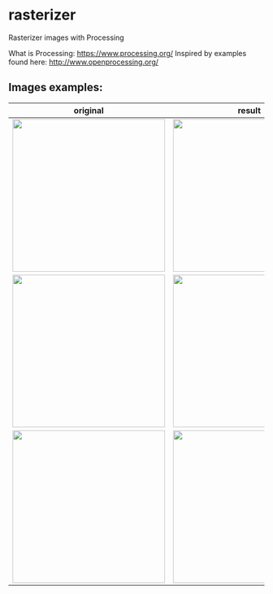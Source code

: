 # rasterizer
Rasterizer images with Processing

What is Processing: https://www.processing.org/
Inspired by examples found here: http://www.openprocessing.org/ 

## Images examples:

original | result
---------|---------
<code><img height="300" src="https://user-images.githubusercontent.com/36170400/116155729-e0c6f900-a6c0-11eb-85ee-6cb050695f71.jpg"></code> | <code><img height="300" src="https://user-images.githubusercontent.com/36170400/116156189-88dcc200-a6c1-11eb-841b-f385302fb008.png"></code>
<code><img height="300" src="https://user-images.githubusercontent.com/36170400/116155747-e6244380-a6c0-11eb-8fd7-442a04fc4ee6.jpg"></code> | <code><img height="300" src="https://user-images.githubusercontent.com/36170400/116156190-89755880-a6c1-11eb-8c78-957e3b2f3e6a.png"></code>
<code><img height="300" src="https://user-images.githubusercontent.com/36170400/116155916-2be10c00-a6c1-11eb-8a97-f25ae75106c9.jpg"></code> | <code><img height="300" src="https://user-images.githubusercontent.com/36170400/116156191-8a0def00-a6c1-11eb-9cec-02204cc07c33.png"></code>
